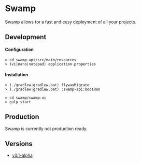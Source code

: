 # Swamp
Swamp allows for a fast and easy deployment of all your projects.

## Development

#### Configuration
```
> cd swamp-api/src/main/resources
> (vi|nano|notepad) application.properties
```

#### Installation
```
> (./gradlew|gradlew.bat) flywayMigrate
> (./gradlew|gradlew.bat) :swamp-api:bootRun
```
```
> cd swamp/swamp-ui
> gulp start
```

## Production

Swamp is currently not production ready.

## Versions

- [v0.1-alpha](https://github.com/DavidOpDeBeeck/swamp/releases/tag/v0.1-alpha)

